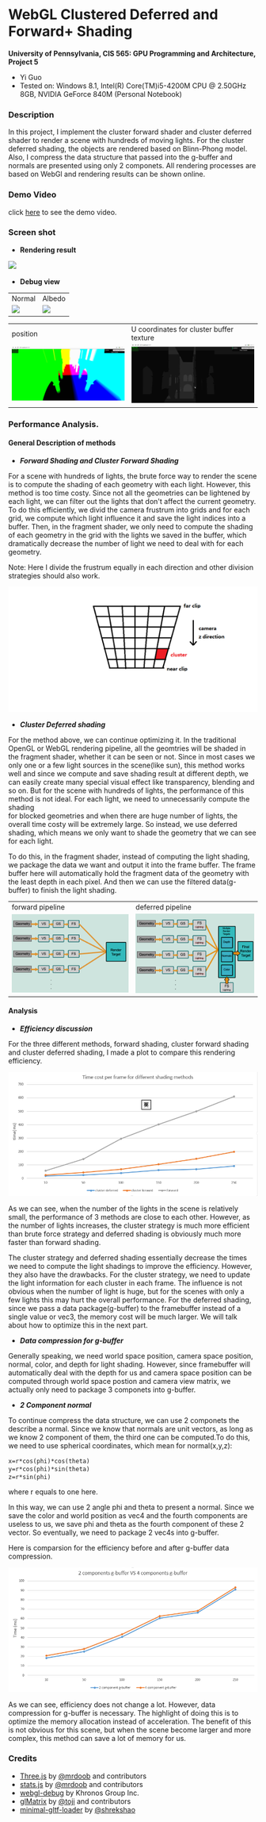 WebGL Clustered Deferred and Forward+ Shading
======================

**University of Pennsylvania, CIS 565: GPU Programming and Architecture, Project 5**

* Yi Guo
* Tested on:  Windows 8.1, Intel(R) Core(TM)i5-4200M CPU @ 2.50GHz 8GB, NVIDIA GeForce 840M (Personal Notebook)

### Description
In this project, I implement the cluster forward shader and cluster deferred shader to render a scene with hundreds of moving lights. For the cluster deferred shading, the objects are rendered based on Blinn-Phong model. Also, I compress the data structure that passed into the g-buffer and normals are presented using only 2 componets. All rendering processes are based on WebGl and rendering results can be shown online.

### Demo Video

click [here](https://vimeo.com/240100889) to see the demo video.

### Screen shot
* **Rendering result**

![](./img/blinn.gif)

* **Debug view**

<table class="image">
<tr>
	<td>Normal </td>
	<td>Albedo </td>
</tr>
<tr>
	<td><img src="img/normal.gif"/></td>
	<td><img src="img/albedo.gif"/></td>
</tr>
</table>

<table class="image">
<tr>
	<td>position </td>
	<td>U coordinates for cluster buffer texture </td>
</tr>
<tr>
	<td><img src="img/position.gif"/></td>
	<td><img src="img/U.gif"/></td>
</tr>
</table>



### Performance Analysis.

#### General Description of methods

* ***Forward Shading and Cluster Forward Shading***

For a scene with hundreds of lights, the brute force way to render the scene is to compute the shading of each geometry with each light. However, this method is too time costy. Since not all the geometries can be lightened by each light, we can filter out the lights that don't affect the current geometry. To do this efficiently, we divid the camera frustrum into grids and for each grid, we compute which light influence it and save the light indices into a buffer. Then, in the fragment shader, we only need to compute the shading of each geometry in the grid with the lights we saved in the buffer, which dramatically decrease the number of light we need to deal with for each geometry. 

Note: Here I divide the frustrum equally in each direction and other division strategies should also work. 

![](./img/cluster.png)

* ***Cluster Deferred shading***

For the method above, we can continue optimizing it. In the traditional OpenGL or WebGL rendering pipeline, all the geomtries will be shaded in the fragment shader, whether it can be seen or not. Since in most cases we only one or a few light sources in the scene(like sun), this method works well and since we compute and save shading result at different depth, we can easily create many special visual effect like transparency, blending and so on.  But for the scene with hundreds of lights, the performance of this method is not ideal. For each light, we need to unnecessarily compute the shading  
for blocked geometries and when there are huge number of lights, the overall time costy will be extremely large. So instead, we use deferred shading, which means we only want to shade the geometry that we can see for each light.

To do this, in the fragment shader, instead of computing the light shading, we package the data we want and output it into the frame buffer. The frame buffer here will automatically hold the fragment data of the geometry with the least depth in each pixel. And then we can use the filtered data(g-buffer) to finish the light shading. 

<table class="image">
<tr>
	<td>forward pipeline </td>
	<td>deferred pipeline </td>
</tr>
<tr>
	<td><img src="img/forward.png"/></td>
	<td><img src="img/deferred.png"/></td>
</tr>
</table>

#### Analysis

* ***Efficiency discussion***

For the three different methods, forward shading, cluster forward shading and cluster deferred shading, I made a plot to compare this rendering efficiency.

![](./img/timecost3method.png)

As we can see, when the number of the lights in the scene is relatively small, the performance of 3 methods are close to each other. However, as the number of lights increases, the cluster strategy is much more efficient than brute force strategy and deferred shading is obviously much more faster than forward shading.

The cluster strategy and deferred shading essentially decrease the times we need to compute the light shadings to improve the efficiency. However, they also have the drawbacks. For the cluster strategy, we need to update the light information for each cluster in each frame. The influence is not obvious when the number of light is huge, but for the scenes with only a few lights this may hurt the overall performance. For the deferred shading, since we pass a data package(g-buffer) to the framebuffer instead of a single value or vec3, the memory cost will be much larger. We will talk about how to optimize this in the next part.

* ***Data compression for g-buffer***

Generally speaking, we need world space position, camera space position, normal, color, and depth for 
light shading. However, since framebuffer will automatically deal with the depth for us and camera space position can be computed through world space postion and camera view matrix, we actually only need to package 3 componets into g-buffer.

* ***2 Component normal***

To continue compress the data structure, we can use 2 componets the describe a normal. Since we know that normals are unit vectors, as long as we know 2 component of them, the third one can be computed.To do this, we need to use spherical coordinates, which mean for normal(x,y,z):

```
x=r*cos(phi)*cos(theta)
y=r*cos(phi)*sin(theta)
z=r*sin(phi)
```

where r equals to one here.

In this way, we can use 2 angle phi and theta to present a normal. Since we save the color and world position as vec4 and the fourth components are useless to us, we save phi and theta as the fourth component of these 2 vector. So eventually, we need to package 2 vec4s into g-buffer.

Here is comparsion for the efficiency before and after g-buffer data compression.

![](./img/2VS4.png)

As we can see, efficiency does not change a lot. However, data compression for g-buffer is necessary. The highlight of doing this is to optimize the memory allocation instead of acceleration. The benefit of this is not obvious for this scene, but when the scene become larger and more complex, this method can save a lot of memory for us.

### Credits

* [Three.js](https://github.com/mrdoob/three.js) by [@mrdoob](https://github.com/mrdoob) and contributors
* [stats.js](https://github.com/mrdoob/stats.js) by [@mrdoob](https://github.com/mrdoob) and contributors
* [webgl-debug](https://github.com/KhronosGroup/WebGLDeveloperTools) by Khronos Group Inc.
* [glMatrix](https://github.com/toji/gl-matrix) by [@toji](https://github.com/toji) and contributors
* [minimal-gltf-loader](https://github.com/shrekshao/minimal-gltf-loader) by [@shrekshao](https://github.com/shrekshao)
